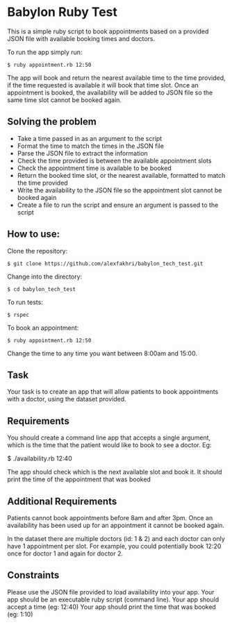 Babylon Ruby Test
========

This is a simple ruby script to book appointments based on a provided JSON file with available booking times and doctors.

To run the app simply run:
```shell
$ ruby appointment.rb 12:50
```
The app will book and return the nearest available time to the time provided, if the time requested is available it will book that time slot. Once an appointment is booked, the availability will be added to JSON file so the same time slot cannot be booked again.

Solving the problem
----
- Take a time passed in as an argument to the script
- Format the time to match the times in the JSON file
- Parse the JSON file to extract the information
- Check the time provided is between the available appointment slots
- Check the appointment time is available to be booked
- Return the booked time slot, or the nearest available, formatted to match the time provided
- Write the availability to the JSON file so the appointment slot cannot be booked again
- Create a file to run the script and ensure an argument is passed to the script


How to use:
----

Clone the repository:
```shell
$ git clone https://github.com/alexfakhri/babylon_tech_test.git
```

Change into the directory:
```shell
$ cd babylon_tech_test
```

To run tests:
```shell
$ rspec
```

To book an appointment:
```shell
$ ruby appointment.rb 12:50
```
Change the time to any time you want between 8:00am and 15:00.

Task
----

Your task is to create an app that will allow patients to book appointments with a doctor, using the dataset provided.

Requirements
----
You should create a command line app that accepts a single argument, which is the time that the patient would like to book to see a doctor. Eg:

$ ./availability.rb 12:40

The app should check which is the next available slot and book it. It should print the time of the appointment that was booked

Additional Requirements
----------
Patients cannot book appointments before 8am and after 3pm. Once an availability has been used up for an appointment it cannot be booked again.

In the dataset there are multiple doctors (id: 1 & 2) and each doctor can only have 1 appointment per slot. For example, you could potentially book 12:20 once for doctor 1 and again for doctor 2.

Constraints
-------
Please use the JSON file provided to load availability into your app.
Your app should be an executable ruby script (command line).
Your app should accept a time (eg: 12:40)
Your app should print the time that was booked (eg: 1:10)
